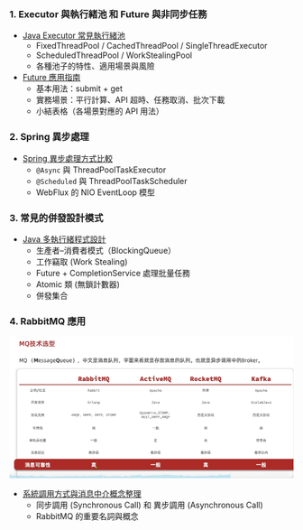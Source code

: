 ### 1. Executor 與執行緒池 和 Future 與非同步任務
- [Java Executor 常見執行緒池](src/main/java/com/javaBasic/javaBasic/threadpool)
    - FixedThreadPool / CachedThreadPool / SingleThreadExecutor
    - ScheduledThreadPool / WorkStealingPool
    - 各種池子的特性、適用場景與風險
- [Future 應用指南]()
    - 基本用法：submit + get
    - 實務場景：平行計算、API 超時、任務取消、批次下載
    - 小結表格（各場景對應的 API 用法）

### 2. Spring 異步處理
- [Spring 異步處理方式比較](src/Spring異步處理方式比較表/readme.md)
    - `@Async` 與 ThreadPoolTaskExecutor
    - `@Scheduled` 與 ThreadPoolTaskScheduler
    - WebFlux 的 NIO EventLoop 模型  

### 3. 常見的併發設計模式
- [Java 多執行緒程式設計](src/main/java/com/javaBasic/javaBasic/concurrent)
  - 生產者–消費者模式（BlockingQueue）
  - 工作竊取 (Work Stealing)
  - Future + CompletionService 處理批量任務
  - Atomic 類 (無鎖計數器)
  - 併發集合
### 4. RabbitMQ 應用
![MessageQueue比較圖](src/RabbitMQ/MessageQueue.png)
- [系統調用方式與消息中介概念整理](src/RabbitMQ)
  - 同步調用 (Synchronous Call) 和 異步調用 (Asynchronous Call)
  - RabbitMQ 的重要名詞與概念